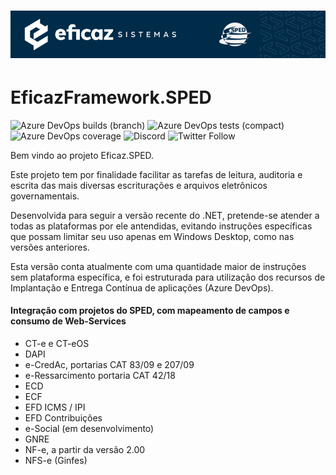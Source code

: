 # ![EficazFramework.SPED](Assets/GitHub-HeaderReadme.png)
# EficazFramework.SPED

![Azure DevOps builds (branch)](http://efshields.brazilsouth.azurecontainer.io:/azure-devops/build/eficazcs/EficazFramework/21/master?label=tests&logo=azuredevops&logoColor=white)
![Azure DevOps tests (compact)](http://efshields.brazilsouth.azurecontainer.io:/azure-devops/tests/eficazcs/EficazFramework/21?compact_message&logo=azuredevops&logoColor=white)
![Azure DevOps coverage](http://efshields.brazilsouth.azurecontainer.io:/azure-devops/coverage/eficazcs/EficazFramework/21?&logo=codecov&logoColor=white)
![Discord](http://efshields.brazilsouth.azurecontainer.io:/discord/846078359498653706?color=purple&logo=discord&logoColor=white)
![Twitter Follow](http://efshields.brazilsouth.azurecontainer.io:/twitter/follow/EficazCS?color=blue&label=Twitter&logo=twitter&logoColor=white&style=plastic)

   Bem vindo ao projeto Eficaz.SPED.
   
   Este projeto tem por finalidade facilitar as tarefas de leitura, auditoria e escrita das mais diversas escriturações e arquivos eletrônicos governamentais.
   
   Desenvolvida para seguir a versão recente do .NET, pretende-se atender a todas as plataformas por ele antendidas, evitando instruções específicas que possam limitar seu uso apenas em Windows Desktop, como nas versões anteriores.
   
   Esta versão conta atualmente com uma quantidade maior de instruções sem plataforma específica, e foi estruturada para utilização dos recursos de Implantação e Entrega Contínua de aplicações (Azure DevOps).


#### Integração com projetos do SPED, com mapeamento de campos e consumo de Web-Services
   - CT-e e CT-eOS
   - DAPI
   - e-CredAc, portarias CAT 83/09 e 207/09
   - e-Ressarcimento portaria CAT 42/18
   - ECD
   - ECF
   - EFD ICMS / IPI
   - EFD Contribuições
   - e-Social (em desenvolvimento)
   - GNRE
   - NF-e, a partir da versão 2.00
   - NFS-e (Ginfes)
